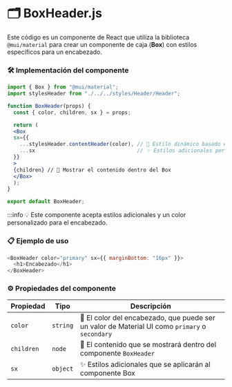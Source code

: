 # 🗂️ BoxHeader.js

Este código es un componente de React que utiliza la biblioteca `@mui/material` para crear un componente de caja (**Box**) con estilos específicos para un encabezado.

### 🛠️ Implementación del componente

```jsx
import { Box } from "@mui/material";
import stylesHeader from "./../../styles/Header/Header";

function BoxHeader(props) {
  const { color, children, sx } = props;

  return (
  <Box
  sx={{
    ...stylesHeader.contentHeader(color), // 🎨 Estilo dinámico basado en el color
    ...sx                                 // ✨ Estilos adicionales personalizados
  }}
  >
  {children} // 👶 Mostrar el contenido dentro del Box
  </Box>
  );
}

export default BoxHeader;
```

:::info 💡 Este componente acepta estilos adicionales y un color personalizado para el encabezado.

### 📋 Ejemplo de uso

```js
<BoxHeader color="primary" sx={{ marginBottom: "16px" }}>
  <h1>Encabezado</h1>
</BoxHeader>
```

### ⚙️ Propiedades del componente

| Propiedad  | Tipo       | Descripción                                                                |
| ---------- | ---------- | -------------------------------------------------------------------------- |
| `color`    | `string`   | 🎨 El color del encabezado, que puede ser un valor de Material UI como `primary` o `secondary` |
| `children` | `node`     | 👶 El contenido que se mostrará dentro del componente `BoxHeader`           |
| `sx`       | `object`   | ✨ Estilos adicionales que se aplicarán al componente Box                  |